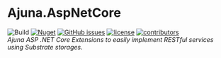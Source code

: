 # Ajuna.AspNetCore
![Build](https://github.com/ajuna-network/Ajuna.AspNetCore/actions/workflows/dotnet.yml/badge.svg)
[![Nuget](https://img.shields.io/nuget/v/Ajuna.AspNetCore)](https://www.nuget.org/packages/Ajuna.NetApi/)
[![GitHub issues](https://img.shields.io/github/issues/ajuna-network/Ajuna.AspNetCore.svg)](https://github.com/ajuna-network/Ajuna.AspNetCore/issues)
[![license](https://img.shields.io/github/license/ajuna-network/Ajuna.AspNetCore)](https://github.com/ajuna-network/Ajuna.AspNetCore/blob/origin/LICENSE)
[![contributors](https://img.shields.io/github/contributors/ajuna-network/Ajuna.AspNetCore)](https://github.com/ajuna-network/Ajuna.AspNetCore/graphs/contributors)  
*Ajuna ASP .NET Core Extensions to easily implement RESTful services using Substrate storages.*
